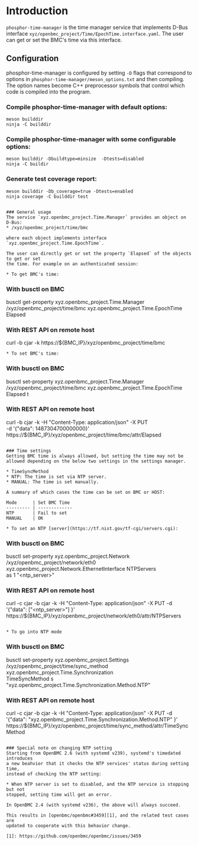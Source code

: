 # Introduction
`phosphor-time-manager` is the time manager service that implements D-Bus
interface `xyz/openbmc_project/Time/EpochTime.interface.yaml`.
The user can get or set the BMC's time via this interface.


## Configuration

phosphor-time-manager is configured by setting `-D` flags that correspond to options
in `phosphor-time-manager/meson_options.txt` and then compiling.
The option names become C++ preprocessor symbols that control which code
is compiled into the program.

### Compile phosphor-time-manager with default options:
```ascii
meson builddir
ninja -C builddir
```
### Compile phosphor-time-manager with some configurable options:
```ascii
meson builddir -Dbuildtype=minsize  -Dtests=disabled
ninja -C buildir
```
### Generate test coverage report:
```ascii
meson builddir -Db_coverage=true -Dtests=enabled
ninja coverage -C builddir test


### General usage
The service `xyz.openbmc_project.Time.Manager` provides an object on D-Bus:
* /xyz/openbmc_project/time/bmc

where each object implements interface `xyz.openbmc_project.Time.EpochTime`.

The user can directly get or set the property `Elapsed` of the objects to get or set
the time. For example on an authenticated session:

* To get BMC's time:
   ```
   ### With busctl on BMC
   busctl get-property xyz.openbmc_project.Time.Manager \
       /xyz/openbmc_project/time/bmc xyz.openbmc_project.Time.EpochTime Elapsed

   ### With REST API on remote host
   curl -b cjar -k https://${BMC_IP}/xyz/openbmc_project/time/bmc
   ```
* To set BMC's time:
   ```
   ### With busctl on BMC
   busctl set-property xyz.openbmc_project.Time.Manager \
       /xyz/openbmc_project/time/bmc xyz.openbmc_project.Time.EpochTime \
       Elapsed t <value-in-microseconds>

   ### With REST API on remote host
   curl -b cjar -k -H "Content-Type: application/json" -X PUT \
       -d '{"data": 1487304700000000}' \
       https://${BMC_IP}/xyz/openbmc_project/time/bmc/attr/Elapsed
   ```

### Time settings
Getting BMC time is always allowed, but setting the time may not be
allowed depending on the below two settings in the settings manager.

* TimeSyncMethod
   * NTP: The time is set via NTP server.
   * MANUAL: The time is set manually.

A summary of which cases the time can be set on BMC or HOST:

Mode      | Set BMC Time
--------- | -------------
NTP       | Fail to set
MANUAL    | OK

* To set an NTP [server](https://tf.nist.gov/tf-cgi/servers.cgi):
   ```
   ### With busctl on BMC
   busctl set-property  xyz.openbmc_project.Network \
      /xyz/openbmc_project/network/eth0 \
      xyz.openbmc_project.Network.EthernetInterface NTPServers \
      as 1 "<ntp_server>"

   ### With REST API on remote host
   curl -c cjar -b cjar -k -H "Content-Type: application/json" -X  PUT  -d \
       '{"data": ["<ntp_server>"] }' \
       https://${BMC_IP}/xyz/openbmc_project/network/eth0/attr/NTPServers
   ```

* To go into NTP mode
   ```
   ### With busctl on BMC
   busctl set-property xyz.openbmc_project.Settings \
       /xyz/openbmc_project/time/sync_method xyz.openbmc_project.Time.Synchronization \
       TimeSyncMethod s "xyz.openbmc_project.Time.Synchronization.Method.NTP"

   ### With REST API on remote host
   curl -c cjar -b cjar -k -H "Content-Type: application/json" -X  PUT  -d \
       '{"data": "xyz.openbmc_project.Time.Synchronization.Method.NTP" }' \
       https://${BMC_IP}/xyz/openbmc_project/time/sync_method/attr/TimeSyncMethod
   ```

### Special note on changing NTP setting
Starting from OpenBMC 2.6 (with systemd v239), systemd's timedated introduces
a new beahvior that it checks the NTP services' status during setting time,
instead of checking the NTP setting:

* When NTP server is set to disabled, and the NTP service is stopping but not
   stopped, setting time will get an error.

In OpenBMC 2.4 (with systemd v236), the above will always succeed.

This results in [openbmc/openbmc#3459][1], and the related test cases are
updated to cooperate with this behavior change.

[1]: https://github.com/openbmc/openbmc/issues/3459

